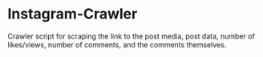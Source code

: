 # Instagram-Crawler
Crawler script for scraping the link to the post media, post data, number of likes/views, number of comments, and the comments themselves.
